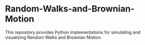 # Random-Walks-and-Brownian-Motion
This repository provides Python implementations for simulating and visualizing Random Walks and Brownian Motion.
